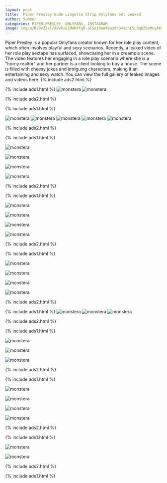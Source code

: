 ```yaml
---
layout: post
title:  Piper Presley Nude Lingerie Strip Onlyfans Set Leaked
author: Summer
categories: PIPER-PRESLEY, ONLYFANS, INSTAGRAM
image: img/b/R29vZ2xl/AVvXsEjMARYfgR-aFSajDeW7Quz0hO41chC5LOqUZOvMoyA6Y_Guan-0EvqezFiroUbQiNTTEeC-zMB-cBCTqagV57f5Sb9ASG4KG8CEsHcSjH0z4yENAch43p0ttPpUm7ldzJPzwrKgovbqoDea4LVRlfPSxV8-RagdV6qk_VSzbT0YLF6kXKV_f18GYPt5Nyg/s320/piper_presley_role_play_sextape_creampie_onlyfans_video_leaked-CQJPIV.jpg
---
```

Piper Presley is a popular Onlyfans creator known for her role play content, which often involves playful and sexy scenarios. Recently, a leaked video of her role play sextape has surfaced, showcasing her in a creampie scene. The video features her engaging in a role play scenario where she is a "horny realtor" and her partner is a client looking to buy a house. The scene is filled with cheesy jokes and intriguing characters, making it an entertaining and sexy watch. You can view the full gallery of leaked images and videos here.
{% include ads2.html %}

{% include ads1.html %}
![monstera](/assets/images/piper_presley_role_play_sextape_creampie_onlyfans_video_leaked-AKJAYI.jpg)
![monstera](/assets/images/piper_presley_role_play_sextape_creampie_onlyfans_video_leaked-AVFBFK.jpg)

{% include ads2.html %}

{% include ads1.html %}

![monstera](/assets/images/piper_presley_role_play_sextape_creampie_onlyfans_video_leaked-BXCNDW.jpg)
![monstera](/assets/images/piper_presley_role_play_sextape_creampie_onlyfans_video_leaked-BYYPSH.jpg)
![monstera](/assets/images/piper_presley_role_play_sextape_creampie_onlyfans_video_leaked-CQJPIV.jpg)
![monstera](/assets/images/piper_presley_role_play_sextape_creampie_onlyfans_video_leaked-DXPFLY.jpg)
![monstera](/assets/images/piper_presley_role_play_sextape_creampie_onlyfans_video_leaked-EPYJTX.jpg)

{% include ads2.html %}

{% include ads1.html %}


![monstera](/assets/images/piper_presley_role_play_sextape_creampie_onlyfans_video_leaked-FCSZTN.jpg)

![monstera](/assets/images/piper_presley_role_play_sextape_creampie_onlyfans_video_leaked-FDDSEN.jpg)

![monstera](/assets/images/piper_presley_role_play_sextape_creampie_onlyfans_video_leaked-FPZNRG.jpg)

![monstera](/assets/images/piper_presley_role_play_sextape_creampie_onlyfans_video_leaked-GBJPRC.jpg)

{% include ads2.html %}

{% include ads1.html %}


![monstera](/assets/images/piper_presley_role_play_sextape_creampie_onlyfans_video_leaked-HNBPJF.jpg)

![monstera](/assets/images/piper_presley_role_play_sextape_creampie_onlyfans_video_leaked-HVSQON.jpg)

![monstera](/assets/images/piper_presley_role_play_sextape_creampie_onlyfans_video_leaked-JZXIGN.jpg)

![monstera](/assets/images/piper_presley_role_play_sextape_creampie_onlyfans_video_leaked-KKXVUR.jpg)

{% include ads2.html %}

{% include ads1.html %}

![monstera](/assets/images/piper_presley_role_play_sextape_creampie_onlyfans_video_leaked-LCTFSY.jpg)

![monstera](/assets/images/piper_presley_role_play_sextape_creampie_onlyfans_video_leaked-LJOUMJ.jpg)

![monstera](/assets/images/piper_presley_role_play_sextape_creampie_onlyfans_video_leaked-MJFYGZ.jpg)

![monstera](/assets/images/piper_presley_role_play_sextape_creampie_onlyfans_video_leaked-MVDURJ.jpg)

{% include ads2.html %}

{% include ads1.html %}
![monstera](/assets/images/piper_presley_role_play_sextape_creampie_onlyfans_video_leaked-OKIRAG.jpg)
![monstera](/assets/images/piper_presley_role_play_sextape_creampie_onlyfans_video_leaked-PJPDKT.jpg)
![monstera](/assets/images/piper_presley_role_play_sextape_creampie_onlyfans_video_leaked-PZEEXL.jpg)

{% include ads2.html %}

{% include ads1.html %}

![monstera](/assets/images/piper_presley_role_play_sextape_creampie_onlyfans_video_leaked-QHTDME.jpg)

![monstera](/assets/images/piper_presley_role_play_sextape_creampie_onlyfans_video_leaked-SJFJID.jpg)

![monstera](/assets/images/piper_presley_role_play_sextape_creampie_onlyfans_video_leaked-SPLXMW.jpg)

{% include ads2.html %}

{% include ads1.html %}

![monstera](/assets/images/piper_presley_role_play_sextape_creampie_onlyfans_video_leaked-STVQPX.jpg)

![monstera](/assets/images/piper_presley_role_play_sextape_creampie_onlyfans_video_leaked-TGOXLK.jpg)

![monstera](/assets/images/piper_presley_role_play_sextape_creampie_onlyfans_video_leaked-UAKBXS.jpg)

![monstera](/assets/images/piper_presley_role_play_sextape_creampie_onlyfans_video_leaked-UGBDMW.jpg)

{% include ads2.html %}

{% include ads1.html %}

![monstera](/assets/images/piper_presley_role_play_sextape_creampie_onlyfans_video_leaked-VUDDGQ.jpg)

![monstera](/assets/images/piper_presley_role_play_sextape_creampie_onlyfans_video_leaked-WJGBEP.jpg)

{% include ads2.html %}

{% include ads1.html %}
